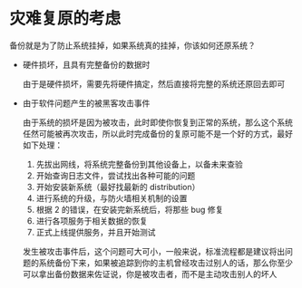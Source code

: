 # 灾难复原的考虑

备份就是为了防止系统挂掉，如果系统真的挂掉，你该如何还原系统？

- 硬件损坏，且具有完整备份的数据时

  由于是硬件损坏，需要先将硬件搞定，然后直接将完整的系统还原回去即可

- 由于软件问题产生的被黑客攻击事件

  由于系统的损坏是因为被攻击，此时即使你恢复到正常的系统，那么这个系统任然可能被再次攻击，所以此时完成备份的复原可能不是一个好的方式，最好如下处理：

  1. 先拔出网线，将系统完整备份到其他设备上，以备未来查验
  2. 开始查询日志文件，尝试找出各种可能的问题
  3. 开始安装新系统（最好找最新的 distribution）
  4. 进行系统的升级，与防火墙相关机制的设置
  5. 根据 2 的错误，在安装完新系统后，将那些 bug 修复
  6. 进行各项服务于相关数据的恢复
  7. 正式上线提供服务，并且开始测试

  发生被攻击事件后，这个问题可大可小，一般来说，标准流程都是建议将出问题的系统备份下来，如果被追踪到你的主机曾经攻击过别人的话，那么你至少可以拿出备份数据来佐证说，你是被攻击者，而不是主动攻击别人的坏人